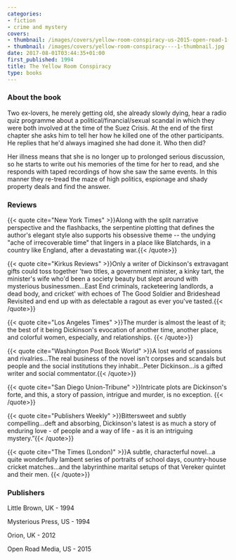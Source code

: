 ```yaml
---
categories:
- fiction
- crime and mystery
covers:
- thumbnail: /images/covers/yellow-room-conspiracy-us-2015-open-road-1-thumbnail.jpg
- thumbnail: /images/covers/yellow-room-conspiracy----1-thumbnail.jpg
date: 2017-08-01T03:44:35+01:00
first_published: 1994
title: The Yellow Room Conspiracy
type: books
---
```

### About the book
Two ex-lovers, he merely getting old, she already slowly dying, hear a radio quiz programme about a political/financial/sexual scandal in which they were both involved at the time of the Suez Crisis. At the end of the first chapter she asks him to tell her how he killed one of the other participants. He replies that he'd always imagined she had done it. Who then did?

Her illness means that she is no longer up to prolonged serious discussion, so he starts to write out his memories of the time for her to read, and she responds with taped recordings of how she saw the same events. In this manner they re-tread the maze of high politics, espionage and shady property deals and find the answer.
### Reviews

{{< quote cite="New York Times" >}}Along with the split narrative perspective and the flashbacks, the serpentine plotting that defines the author's elegant style also supports his obsessive theme -- the undying "ache of irrecoverable time" that lingers in a place like Blatchards, in a country like England, after a devastating war.{{< /quote>}}

{{< quote cite="Kirkus Reviews" >}}Only a writer of Dickinson's extravagant gifts could toss together 'two titles, a government minister, a kinky tart, the minister's wife who'd been a society beauty but slept around with mysterious businessmen...East End criminals, racketeering landlords, a dead body, and cricket' with echoes of The Good Soldier and Brideshead Revisited and end up with as delectable a ragout as ever you've tasted.{{< /quote>}}

{{< quote cite="Los Angeles Times" >}}The murder is almost the least of it; the best of it being Dickinson's evocation of another time, another place, and colorful women, especially, and relationships. {{< /quote>}}

{{< quote cite="Washington Post Book World" >}}A lost world of passions and rivalries...The real business of the novel isn't corpses and scandals but people and the social institutions they inhabit...Peter Dickinson...is a gifted writer and social commentator.{{< /quote>}}

{{< quote cite="San Diego Union-Tribune" >}}Intricate plots are Dickinson's forte, and this, a story of passion, intrigue and murder, is no exception. {{< /quote>}}

{{< quote cite="Publishers Weekly" >}}Bittersweet and subtly compelling...deft and absorbing, Dickinson's latest is as much a story of enduring love - of people and a way of life - as it is an intriguing mystery.”{{< /quote>}}

{{< quote cite="The Times (London)" >}}A subtle, characterful novel...a quite wonderfully lambent series of portraits of school days, country-house cricket matches...and the labyrinthine marital setups of that Vereker quintet and their men. {{< /quote>}}

### Publishers

Little Brown, UK - 1994

Mysterious Press, US - 1994

Orion, UK - 2012

Open Road Media, US - 2015
